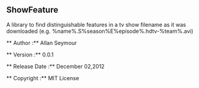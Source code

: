 ## ShowFeature ##

A library to find distinguishable features in a tv show filename as it
was downloaded (e.g. %name%.S%season%E%episode%.hdtv-%team%.avi)


** Author :** Allan Seymour

** Version :** 0.0.1

** Release Date :** December 02,2012

** Copyright :** MIT License

